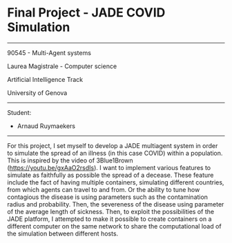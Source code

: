 # Final Project - JADE COVID Simulation

---

90545 - Multi-Agent systems

Laurea Magistrale - Computer science

Artificial Intelligence Track

University of Genova

---

Student:

- Arnaud Ruymaekers

---

For this project, I set myself to develop a JADE multiagent system in order to simulate the spread of an illness (in this case COVID) within a population. This is inspired by the video of 3Blue1Brown (https://youtu.be/gxAaO2rsdIs). I want to implement various features to simulate as faithfully as possible the spread of a decease. These feature include the fact of having multiple containers, simulating different countries, from which agents can travel to and from. Or the ability to tune how contagious the disease is using parameters such as the contamination radius and probability. Then, the severeness of the disease using parameter of the average length of sickness. Then, to exploit the possibilities of the JADE platform, I attempted to make it possible to create containers on a different computer on the same network to share the computational load of the simulation between different hosts.

